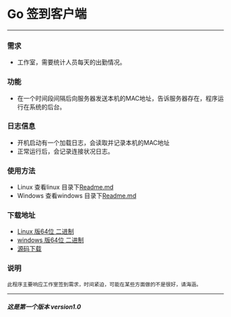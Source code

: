 # Go 签到客户端
---
### 需求
- 工作室，需要统计人员每天的出勤情况。

### 功能
- 在一个时间段间隔后向服务器发送本机的MAC地址，告诉服务器存在，程序运行在系统的后台。

### 日志信息
- 开机启动有一个加载日志，会读取并记录本机的MAC地址
- 正常运行后，会记录连接状况日志。

### 使用方法
- Linux 查看linux 目录下[Readme.md](https://github.com/hexiu/Go_Client/linux/Readme.md "Linux 客户端使用说明") 
- Windows 查看windows 目录下[Readme.md](https://github.com/hexiu/Go_Client/windows/"windows客户端使用说明") 

### 下载地址
- [Linux 版64位 二进制](https://github.com/hexiu/Go_Client/linux "Linux客户端")
- [windows 版64位 二进制](https://github.com/hexiu/Go_Client"Wndows客户端")
- [源码下载](https://github.com/hexiu/Go_Client/src/main.go "Client 源码")

### 说明
	此程序主要响应工作室签到需求，时间紧迫，可能在某些方面做的不是很好，请海涵。 


----
##### 这是第一个版本  version1.0 



